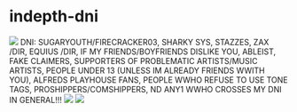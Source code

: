 # indepth-dni
<img src="https://external-media.spacehey.net/media/s34qlwN6veR7w55m12b4EnrXRl0FfxEf9yeb0DGhraKs=/https://media.discordapp.net/attachments/1111020653341065289/1153811153504456715/Tumblr_l_296048749632056.gif?width=721&height=36"/>
DNI: 
SUGARYOUTH/FIRECRACKER03, SHARKY SYS, STAZZES, ZAX /DIR, EQUIUS /DIR, IF MY FRIENDS/BOYFRIENDS DISLIKE YOU, ABLEIST, FAKE CLAIMERS, SUPPORTERS OF PROBLEMATIC ARTISTS/MUSIC ARTISTS, PEOPLE UNDER 13 (UNLESS IM ALREADY FRIENDS WWITH YOU), ALFREDS PLAYHOUSE FANS, PEOPLE WWHO REFUSE TO USE TONE TAGS, PROSHIPPERS/COMSHIPPERS, ND ANY1 WWHO CROSSES MY DNI IN GENERAL!!!
<img src="https://external-media.spacehey.net/media/s34qlwN6veR7w55m12b4EnrXRl0FfxEf9yeb0DGhraKs=/https://media.discordapp.net/attachments/1111020653341065289/1153811153504456715/Tumblr_l_296048749632056.gif?width=721&height=36"/>
<img src="https://external-media.spacehey.net/media/sVIFRpsI1oFdplitqG3a7sJ7TxN1iP-hQhJed1H_U1AQ=/https://media.discordapp.net/attachments/1111020653341065289/1153969036489654292/Tumblr_l_2711346135301065.gif?width=216&height=340"/>
